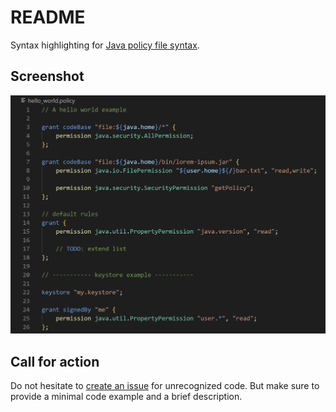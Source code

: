 # README

Syntax highlighting for [Java policy file syntax](https://docs.oracle.com/javase/7/docs/technotes/guides/security/PolicyFiles.html).

## Screenshot

![Screenshot](./media/screenshot.png)

## Call for action

Do not hesitate to [create an issue](https://github.com/anticultist/vscode-java-policy/issues/new) for unrecognized code.
But make sure to provide a minimal code example and a brief description.
